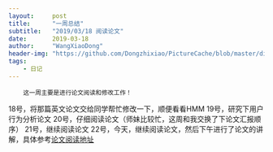 ```yaml
---
layout:     post
title:      "一周总结"
subtitle:   "2019/03/18 阅读论文"
date:       2019-03-18
author:     "WangXiaoDong"
header-img: "https://github.com/Dongzhixiao/PictureCache/blob/master/diaryPic/20190318.jpg?raw=true"
tags:
    - 日记
---
```



```
    这一周主要是进行论文阅读和修改工作！
```


18号，将那篇英文论文交给同学帮忙修改一下，顺便看看HMM
19号，研究下用户行为分析论文
20号，仔细阅读论文（师妹比较忙，这周和我交换了下论文汇报顺序）
21号，继续阅读论文
22号，今天，继续阅读论文，然后下午进行了论文的讲解，具体参考<a target="_blank" href="https://dongzhixiao.github.io/2019/03/22/session-analysis/">论文阅读地址</a>